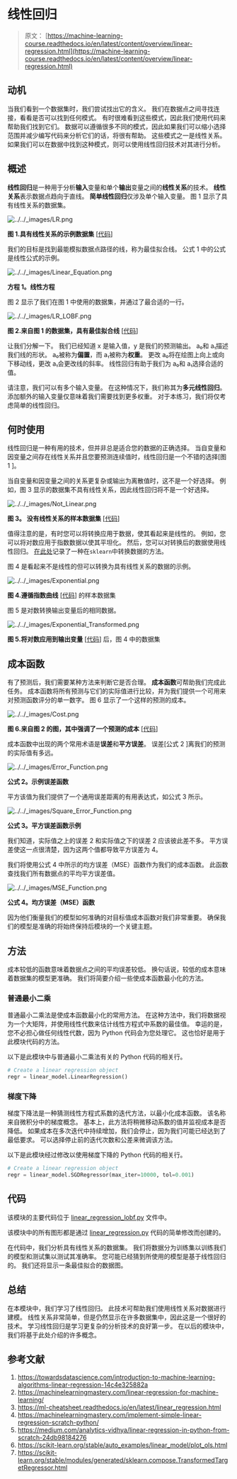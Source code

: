# 线性回归

> 原文： [https://machine-learning-course.readthedocs.io/en/latest/content/overview/linear-regression.html](https://machine-learning-course.readthedocs.io/en/latest/content/overview/linear-regression.html)

## 动机

当我们看到一个数据集时，我们尝试找出它的含义。 我们在数据点之间寻找连接，看看是否可以找到任何模式。 有时很难看到这些模式，因此我们使用代码来帮助我们找到它们。 数据可以遵循很多不同的模式，因此如果我们可以缩小选择范围并减少编写代码来分析它们的话，将很有帮助。 这些模式之一是线性关系。 如果我们可以在数据中找到这种模式，则可以使用线性回归技术对其进行分析。

## 概述

**线性回归**是一种用于分析**输入**变量和单个**输出**变量之间的**线性关系**的技术。 **线性关系**表示数据点趋向于直线。 **简单线性回归**仅涉及单个输入变量。 图 1 显示了具有线性关系的数据集。

![../../_images/LR.png](img/c3b04b6ab279dfd967bccde3b6787a11.jpg)

**图 1.具有线性关系的示例数据集** [[代码](https://github.com/machinelearningmindset/machine-learning-course/blob/master/code/overview/linear_regression/linear_regression.py)]

我们的目标是找到最能模拟数据点路径的线，称为最佳拟合线。 公式 1 中的公式是线性公式的示例。

![../../_images/Linear_Equation.png](img/90f6b7682be95559e5f5b73cb0d18604.jpg)

**方程 1。线性方程**

图 2 显示了我们在图 1 中使用的数据集，并通过了最合适的一行。

![../../_images/LR_LOBF.png](img/5414c0c55314face16381a933d337792.jpg)

**图 2.来自图 1 的数据集，具有最佳拟合线** [[代码](https://github.com/machinelearningmindset/machine-learning-course/blob/master/code/overview/linear_regression/linear_regression_lobf.py)]

让我们分解一下。 我们已经知道 x 是输入值，y 是我们的预测输出。 a₀和 a₁描述我们线的形状。 a₀被称为**偏置**，而 a₁被称为**权重**。 更改 a₀将在绘图上向上或向下移动线，更改 a₁会更改线的斜率。 线性回归有助于我们为 a₀和 a₁选择合适的值。

请注意，我们可以有多个输入变量。 在这种情况下，我们称其为**多元线性回归**。 添加额外的输入变量仅意味着我们需要找到更多权重。 对于本练习，我们将仅考虑简单的线性回归。

## 何时使用

线性回归是一种有用的技术，但并非总是适合您的数据的正确选择。 当自变量和因变量之间存在线性关系并且您要预测连续值时，线性回归是一个不错的选择[图 1 ]。

当自变量和因变量之间的关系更复杂或输出为离散值时，这不是一个好选择。 例如，图 3 显示的数据集不具有线性关系，因此线性回归将不是一个好选择。

![../../_images/Not_Linear.png](img/90e0decb79105a04a3a977f07bce7f8e.jpg)

**图 3。 没有线性关系的样本数据集** [[代码](https://github.com/machinelearningmindset/machine-learning-course/blob/master/code/overview/linear_regression/not_linear_regression.py)]

值得注意的是，有时您可以将转换应用于数据，使其看起来是线性的。 例如，您可以将对数应用于指数数据以使其平坦化。 然后，您可以对转换后的数据使用线性回归。 [在此处](https://scikit-learn.org/stable/modules/generated/sklearn.compose.TransformedTargetRegressor.html)记录了一种在`sklearn`中转换数据的方法。

图 4 是看起来不是线性的但可以转换为具有线性关系的数据的示例。

![../../_images/Exponential.png](img/4dbc6bb3a3610ef78fe9d161f1d17e3c.jpg)

**图 4.遵循指数曲线** [[代码](https://github.com/machinelearningmindset/machine-learning-course/blob/master/code/overview/linear_regression/exponential_regression.py)] 的样本数据集

图 5 是对数转换输出变量后的相同数据。

![../../_images/Exponential_Transformed.png](img/6bb4863ed802048069b0e156cdabbab4.jpg)

**图 5.将对数应用到输出变量** [[代码](https://github.com/machinelearningmindset/machine-learning-course/blob/master/code/overview/linear_regression/exponential_regression_transformed.py)] 后，图 4 中的数据集

## 成本函数

有了预测后，我们需要某种方法来判断它是否合理。 **成本函数**可帮助我们完成此任务。 成本函数将所有预测与它们的实际值进行比较，并为我们提供一个可用来对预测函数评分的单一数字。 图 6 显示了一个这样的预测的成本。

![../../_images/Cost.png](img/20854bd84bca50e23e3fd443c0bfbc1b.jpg)

**图 6.来自图 2 的图，其中强调了一个预测的成本** [[代码](https://github.com/machinelearningmindset/machine-learning-course/blob/master/code/overview/linear_regression/linear_regression_cost.py)]

成本函数中出现的两个常用术语是**误差**和**平方误差**。 误差[公式 2 ]离我们的预测的实际值有多远。

![../../_images/Error_Function.png](img/7cde1dcbf871ef7aded83beea35683d2.jpg)

**公式 2。示例误差函数**

平方该值为我们提供了一个通用误差距离的有用表达式，如公式 3 所示。

![../../_images/Square_Error_Function.png](img/d31f8fb2e167a42eae9629a73b10089f.jpg)

**公式 3。平方误差函数示例**

我们知道，实际值之上的误差 2 和实际值之下的误差 2 应该彼此差不多。 平方误差使这一点很清楚，因为这两个值都导致平方误差为 4。

我们将使用公式 4 中所示的均方误差（MSE）函数作为我们的成本函数。 此函数查找我们所有数据点的平均平方误差值。

![../../_images/MSE_Function.png](img/bc00b178c05ba78395aa8a4765eb301d.jpg)

**公式 4。均方误差（MSE）函数**

因为他们衡量我们的模型如何准确的对目标值成本函数对我们非常重要。 确保我们的模型是准确的将始终保持后模块的一个关键主题。

## 方法

成本较低的函数意味着数据点之间的平均误差较低。 换句话说，较低的成本意味着数据集的模型更准确。 我们将简要介绍一些使成本函数最小化的方法。

### 普通最小二乘

普通最小二乘法是使成本函数最小化的常用方法。 在这种方法中，我们将数据视为一个大矩阵，并使用线性代数来估计线性方程式中系数的最佳值。 幸运的是，您不必担心做任何线性代数，因为 Python 代码会为您处理它。 这也恰好是用于此模块代码的方法。

以下是此模块中与普通最小二乘法有关的 Python 代码的相关行。

```py
# Create a linear regression object
regr = linear_model.LinearRegression()

```

### 梯度下降

梯度下降法是一种猜测线性方程式系数的迭代方法，以最小化成本函数。 该名称来自微积分中的梯度概念。 基本上，此方法将稍微移动系数的值并监视成本是否降低。 如果成本在多次迭代中持续增加，我们会停止，因为我们可能已经达到了最低要求。 可以选择停止前的迭代次数和公差来微调该方法。

以下是此模块经过修改以使用梯度下降的 Python 代码的相关行。

```py
# Create a linear regression object
regr = linear_model.SGDRegressor(max_iter=10000, tol=0.001)

```

## 代码

该模块的主要代码位于 [linear_regression_lobf.py](https://github.com/machinelearningmindset/machine-learning-course/blob/master/code/overview/linear_regression/linear_regression_lobf.py) 文件中。

该模块中的所有图形都是通过 [linear_regression.py](https://github.com/machinelearningmindset/machine-learning-course/blob/master/code/overview/linear_regression/linear_regression.py) 代码的简单修改而创建的。

在代码中，我们分析具有线性关系的数据集。 我们将数据分为训练集以训练我们的模型和测试集以测试其准确率。 您可能已经猜到所使用的模型是基于线性回归的。 我们还将显示一条最佳拟合的数据图。

## 总结

在本模块中，我们学习了线性回归。 此技术可帮助我们使用线性关系对数据进行建模。 线性关系非常简单，但是仍然显示在许多数据集中，因此这是一个很好的技术。 学习线性回归是学习更复杂的分析技术的良好第一步。 在以后的模块中，我们将基于此处介绍的许多概念。

## 参考文献

1.  <https://towardsdatascience.com/introduction-to-machine-learning-algorithms-linear-regression-14c4e325882a>
1.  <https://machinelearningmastery.com/linear-regression-for-machine-learning/>
1.  <https://ml-cheatsheet.readthedocs.io/en/latest/linear_regression.html>
1.  <https://machinelearningmastery.com/implement-simple-linear-regression-scratch-python/>
1.  <https://medium.com/analytics-vidhya/linear-regression-in-python-from-scratch-24db98184276>
1.  <https://scikit-learn.org/stable/auto_examples/linear_model/plot_ols.html>
1.  <https://scikit-learn.org/stable/modules/generated/sklearn.compose.TransformedTargetRegressor.html>